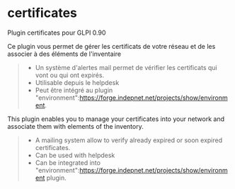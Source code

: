 # certificates
Plugin certificates pour GLPI 0.90

Ce plugin vous permet de gérer les certificats de votre réseau et de les associer à des éléments de l'inventaire
> * Un système d'alertes mail permet de vérifier les certificats qui vont ou qui ont expirés.
> * Utilisable depuis le helpdesk
> * Peut être intégré au plugin "environment":https://forge.indepnet.net/projects/show/environment.


This plugin enables you to manage your certificates into your network and associate them with elements of the inventory.
> * A mailing system allow to verify already expired or soon expired certificates.
> * Can be used with helpdesk
> * Can be integrated into "environment":https://forge.indepnet.net/projects/show/environment plugin.
